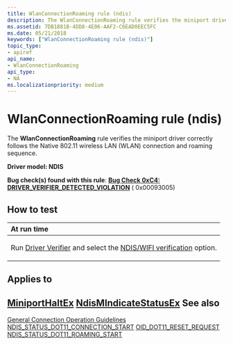 ```yaml
---
title: WlanConnectionRoaming rule (ndis)
description: The WlanConnectionRoaming rule verifies the miniport driver correctly follows the Native 802.11 wireless LAN (WLAN) connection and roaming sequence.
ms.assetid: 7DB1881B-4DD8-4E06-AAF2-C6EAD0EEC5FC
ms.date: 05/21/2018
keywords: ["WlanConnectionRoaming rule (ndis)"]
topic_type:
- apiref
api_name:
- WlanConnectionRoaming
api_type:
- NA
ms.localizationpriority: medium
---
```


# WlanConnectionRoaming rule (ndis)


The **WlanConnectionRoaming** rule verifies the miniport driver correctly follows the Native 802.11 wireless LAN (WLAN) connection and roaming sequence.

**Driver model: NDIS**

**Bug check(s) found with this rule**: [**Bug Check 0xC4: DRIVER\_VERIFIER\_DETECTED\_VIOLATION**](https://docs.microsoft.com/windows-hardware/drivers/debugger/bug-check-0xc4--driver-verifier-detected-violation) ( 0x00093005)


How to test
-----------

<table>
<colgroup>
<col width="100%" />
</colgroup>
<thead>
<tr class="header">
<th align="left">At run time</th>
</tr>
</thead>
<tbody>
<tr class="odd">
<td align="left"><p>Run <a href="https://docs.microsoft.com/windows-hardware/drivers/devtest/driver-verifier" data-raw-source="[Driver Verifier](https://docs.microsoft.com/windows-hardware/drivers/devtest/driver-verifier)">Driver Verifier</a> and select the <a href="https://docs.microsoft.com/windows-hardware/drivers/devtest/ddi-compliance-checking" data-raw-source="[NDIS/WIFI verification](https://docs.microsoft.com/windows-hardware/drivers/devtest/ddi-compliance-checking)">NDIS/WIFI verification</a> option.</p></td>
</tr>
</tbody>
</table>

 

Applies to
----------

[**MiniportHaltEx**](https://docs.microsoft.com/windows-hardware/drivers/ddi/ndis/nc-ndis-miniport_halt)
[**NdisMIndicateStatusEx**](https://docs.microsoft.com/windows-hardware/drivers/ddi/ndis/nf-ndis-ndismindicatestatusex)
See also
--------

[General Connection Operation Guidelines](https://docs.microsoft.com/windows-hardware/drivers/network/general-connection-operation-guidelines)
[NDIS\_STATUS\_DOT11\_CONNECTION\_START](https://docs.microsoft.com/windows-hardware/drivers/network/ndis-status-dot11-connection-start)
[OID\_DOT11\_RESET\_REQUEST](https://docs.microsoft.com/windows-hardware/drivers/network/oid-dot11-reset-request)
[NDIS\_STATUS\_DOT11\_ROAMING\_START](https://docs.microsoft.com/windows-hardware/drivers/network/ndis-status-dot11-roaming-start)
 

 





